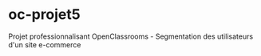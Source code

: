 # oc-projet5
Projet professionnalisant OpenClassrooms - Segmentation des utilisateurs d'un site e-commerce
